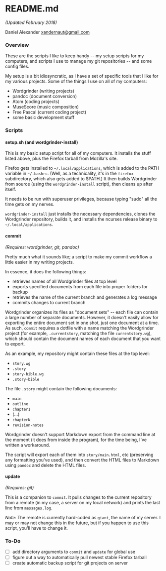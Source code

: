 # README.md
_(Updated February 2018)_

Daniel Alexander <xandernaut@gmail.com>

### Overview
These are the scripts I like to keep handy -- my setup scripts for my 
computers, and scripts I use to manage my git repositories -- and some config
files.

My setup is a bit idiosyncratic, as I have a set of specific tools that I like
for my various projects. Some of the things I use on all of my computers:
  * Wordgrinder (writing projects)
  * pandoc (document conversion)
  * Atom (coding projects)
  * MuseScore (music composition)
  * Free Pascal (current coding project)
  * some basic development stuff

### Scripts

#### setup.sh (and wordgrinder-install)

This is my basic setup script for all of my computers. It installs the
stuff listed above, plus the Firefox tarball from Mozilla's site.

Firefox gets installed to `~/.local/applications`, which is added to the PATH 
variable in `~/.bashrc`. (Well, as a technicality, it's in the `firefox`
subdirectory, which also gets added to $PATH.) It then builds Wordgrinder from
source (using the `wordgrinder-install` script), then cleans up after itself.

It needs to be run with superuser privileges, because typing "sudo" all the
time gets on my nerves.

`wordgrinder-install` just installs the necessary dependencies, clones the
Wordgrinder repository, builds it, and installs the ncurses release binary
to `~/.local/applications`.


#### commit
_(Requires: wordgrinder, git, pandoc)_

Pretty much what it sounds like; a script to make my commit workflow a little 
easier in my writing projects.

In essence, it does the following things:
  * retrieves names of all Wordgrinder files at top level
  * exports specified documents from each file into proper folders for backup
  * retrieves the name of the current branch and generates a log message
  * commits changes to current branch

Wordgrinder organizes its files as "document sets" -- each file can contain a
large number of separate documents. However, it doesn't easily allow for
exporting the entire document set in one shot, just one document at a time. As
such, `commit` requires a dotfile with a name matching the Wordgrinder project
(for example, `.currentstory`, matching the file `currentstory.wg`), which 
should contain the document names of each document that you want to export.

As an example, my repository might contain these files at the top level:
  * `story.wg`
  * `.story`
  * `story-bible.wg`
  * `.story-bible`

The file `.story` might contain the following documents:
  * `main`
  * `outline`
  * `chapter1`
  * (...)
  * `chapterN`
  * `revision-notes`

Wordgrinder doesn't support Markdown export from the command line at the
moment (it does from inside the program), for the time being, I've written
a workaround.

The script will export each of them into `story/main.html`, etc (preserving
any formatting you've used), and then convert the HTML files to Markdown
using `pandoc` and delete the HTML files.


#### update
_(Requires: git)_

This is a companion to `commit`. It pulls changes to the current repository
from a remote (in my case, a server on my local network) and prints the last
line from `messages.log`.

_Note_: The remote is currently hard-coded as `giant`, the name of my server. 
I may or may not change this in the future, but if you happen to use this 
script, you'll have to change it.


### To-Do

  - [ ] add directory arguments to `commit` and `update` for global use
  - [ ] figure out a way to automatically pull newest stable Firefox tarball
  - [ ] create automatic backup script for git projects on server
